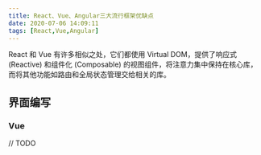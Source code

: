 ```yaml
---
title: React、Vue、Angular三大流行框架优缺点
date: 2020-07-06 14:09:11
tags: [React,Vue,Angular]
---
```


React 和 Vue 有许多相似之处，它们都使用 Virtual DOM，提供了响应式 (Reactive) 和组件化 (Composable) 的视图组件，将注意力集中保持在核心库，而将其他功能如路由和全局状态管理交给相关的库。

<!--more-->

## 界面编写

### Vue

// TODO
